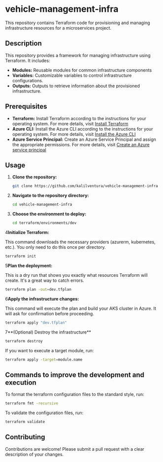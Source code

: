 # vehicle-management-infra

This repository contains Terraform code for provisioning and managing infrastructure resources
for a microservices project.

## Description

This repository provides a framework for managing infrastructure using Terraform. It includes:

* **Modules:** Reusable modules for common infrastructure components
* **Variables:** Customizable variables to control infrastructure configurations.
* **Outputs:** Outputs to retrieve information about the provisioned infrastructure.

## Prerequisites

* **Terraform:** Install Terraform according to the instructions for your operating system. For more details, visit [Install Terraform](https://developer.hashicorp.com/terraform/install)
* **Azure CLI:** Install the Azure CLI according to the instructions for your operating system. For more details, visit [Install the Azure CLI](https://docs.microsoft.com/en-us/cli/azure/install-azure-cli)
* **Azure Service Principal:** Create an Azure Service Principal and assign the appropriate permissions. For more details, visit [Create an Azure service principal](https://docs.microsoft.com/en-us/cli/azure/create-an-azure-service-principal-azure-cli)

## Usage

1. **Clone the repository:**

   ```bash
   git clone https://github.com/kalilventura/vehicle-management-infra
   ```

2. **Navigate to the repository directory:**

   ```bash
   cd vehicle-management-infra
   ```

3. **Choose the environment to deploy:**

   ```bash
   cd terraform/environments/dev
   ```

4**Initialize Terraform:**

This command downloads the necessary providers (azurerm, kubernetes, etc.). You only need to do this once per directory.

   ```bash
   terraform init
   ```

5**Plan the deployment:**

This is a dry run that shows you exactly what resources Terraform will create. It's a great way to catch errors.

   ```bash
   terraform plan -out=dev.tfplan
   ```

6**Apply the infrastructure changes:**

This command will execute the plan and build your AKS cluster in Azure. It will ask for confirmation before proceeding.

   ```bash
   terraform apply "dev.tfplan"
   ```

7**(Optional) Destroy the infrastructure**

   ```bash
   terraform destroy
   ```

If you want to execute a target module, run:

   ```bash
   terraform apply -target=module.name
   ```

## Commands to improve the development and execution

To format the terraform configuration files to the standard style, run:

   ```bash
   terraform fmt -recursive
   ```

To validate the configuration files, run:

   ```bash
   terraform validate
   ```

## Contributing

Contributions are welcome! Please submit a pull request with a clear description of your changes.
